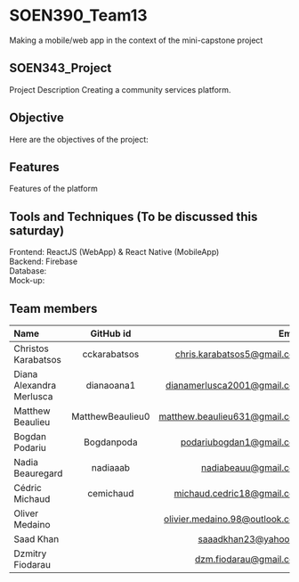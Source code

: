 # SOEN390_Team13
Making a mobile/web app in the context of the mini-capstone project

## SOEN343_Project
Project Description
Creating a community services platform.

## Objective
Here are the objectives of the project:

## Features
Features of the platform

## Tools and Techniques (To be discussed this saturday)
Frontend: ReactJS (WebApp) & React Native (MobileApp) <br/>
Backend: Firebase <br/>
Database:<br/>
Mock-up: <br/>

## Team members
| Name                     |      GitHub id   |                         Email |
| :----------------------- | :--------------: | ----------------------------: |
Christos Karabatsos| cckarabatsos | chris.karabatsos5@gmail.com
Diana Alexandra Merlusca|	dianaoana1|	dianamerlusca2001@gmail.com
Matthew Beaulieu|	MatthewBeaulieu0|	matthew.beaulieu631@gmail.com
Bogdan Podariu|	Bogdanpoda|	podariubogdan1@gmail.com
Nadia Beauregard|	nadiaaab|	nadiabeauu@gmail.com
Cédric Michaud	|cemichaud|	michaud.cedric18@gmail.com
Oliver Medaino	| |	olivier.medaino.98@outlook.com
Saad Khan	| |	saaadkhan23@yahoo.ca
Dzmitry Fiodarau | | dzm.fiodarau@gmail.com
